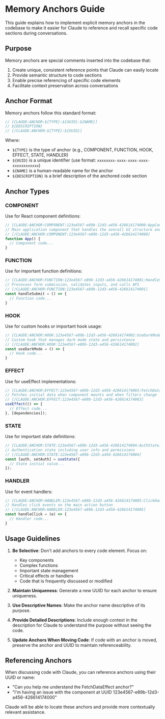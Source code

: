 # Memory Anchors Guide

This guide explains how to implement explicit memory anchors in the codebase to make it easier for Claude to reference and recall specific code sections during conversations.

## Purpose

Memory anchors are special comments inserted into the codebase that:
1. Create unique, consistent reference points that Claude can easily locate
2. Provide semantic structure to code sections
3. Enable precise referencing of specific code elements
4. Facilitate context preservation across conversations

## Anchor Format

Memory anchors follow this standard format:

```typescript
// [CLAUDE:ANCHOR:${TYPE}:${UUID}:${NAME}]
// ${DESCRIPTION}
// [/CLAUDE:ANCHOR:${TYPE}:${UUID}]
```

Where:
- `${TYPE}` is the type of anchor (e.g., COMPONENT, FUNCTION, HOOK, EFFECT, STATE, HANDLER)
- `${UUID}` is a unique identifier (use format: `xxxxxxxx-xxxx-xxxx-xxxx-xxxxxxxxxxxx`)
- `${NAME}` is a human-readable name for the anchor
- `${DESCRIPTION}` is a brief description of the anchored code section

## Anchor Types

### COMPONENT
Use for React component definitions:

```typescript
// [CLAUDE:ANCHOR:COMPONENT:123e4567-e89b-12d3-a456-426614174000:AppComponent]
// Main application component that handles the overall UI structure and state
// [/CLAUDE:ANCHOR:COMPONENT:123e4567-e89b-12d3-a456-426614174000]
function App() {
  // Component code...
}
```

### FUNCTION
Use for important function definitions:

```typescript
// [CLAUDE:ANCHOR:FUNCTION:123e4567-e89b-12d3-a456-426614174001:HandleSubmit]
// Processes form submission, validates inputs, and calls API
// [/CLAUDE:ANCHOR:FUNCTION:123e4567-e89b-12d3-a456-426614174001]
const handleSubmit = () => {
  // Function code...
}
```

### HOOK
Use for custom hooks or important hook usage:

```typescript
// [CLAUDE:ANCHOR:HOOK:123e4567-e89b-12d3-a456-426614174002:UseDarkMode]
// Custom hook that manages dark mode state and persistence
// [/CLAUDE:ANCHOR:HOOK:123e4567-e89b-12d3-a456-426614174002]
const useDarkMode = () => {
  // Hook code...
}
```

### EFFECT
Use for useEffect implementations:

```typescript
// [CLAUDE:ANCHOR:EFFECT:123e4567-e89b-12d3-a456-426614174003:FetchDataEffect]
// Fetches initial data when component mounts and when filters change
// [/CLAUDE:ANCHOR:EFFECT:123e4567-e89b-12d3-a456-426614174003]
useEffect(() => {
  // Effect code...
}, [dependencies]);
```

### STATE
Use for important state definitions:

```typescript
// [CLAUDE:ANCHOR:STATE:123e4567-e89b-12d3-a456-426614174004:AuthState]
// Authentication state including user info and permissions
// [/CLAUDE:ANCHOR:STATE:123e4567-e89b-12d3-a456-426614174004]
const [auth, setAuth] = useState({
  // State initial value...
});
```

### HANDLER
Use for event handlers:

```typescript
// [CLAUDE:ANCHOR:HANDLER:123e4567-e89b-12d3-a456-426614174005:ClickHandler]
// Handles click events on the main action button
// [/CLAUDE:ANCHOR:HANDLER:123e4567-e89b-12d3-a456-426614174005]
const handleClick = (e) => {
  // Handler code...
}
```

## Usage Guidelines

1. **Be Selective**: Don't add anchors to every code element. Focus on:
   - Key components
   - Complex functions
   - Important state management
   - Critical effects or handlers
   - Code that is frequently discussed or modified

2. **Maintain Uniqueness**: Generate a new UUID for each anchor to ensure uniqueness.

3. **Use Descriptive Names**: Make the anchor name descriptive of its purpose.

4. **Provide Detailed Descriptions**: Include enough context in the description for Claude to understand the purpose without seeing the code.

5. **Update Anchors When Moving Code**: If code with an anchor is moved, preserve the anchor and UUID to maintain referenceability.

## Referencing Anchors

When discussing code with Claude, you can reference anchors using their UUID or name:

- "Can you help me understand the FetchDataEffect anchor?"
- "I'm having an issue with the component at UUID 123e4567-e89b-12d3-a456-426614174000"

Claude will be able to locate these anchors and provide more contextually relevant assistance. 